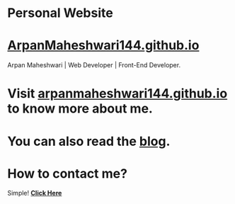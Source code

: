 # Personal Website

# [ArpanMaheshwari144.github.io](https://arpanmaheshwari144.github.io)
Arpan Maheshwari | Web Developer | Front-End Developer.

# Visit <a href="https://arpanmaheshwari144.github.io/" target="_blank">arpanmaheshwari144.github.io</a> to know more about me.

# You can also read the [**blog**](https://arpanmaheshwari144.github.io/blog.html).

# How to contact me?
Simple! [**Click Here**](https://arpanmaheshwari144.github.io/contact.html)
